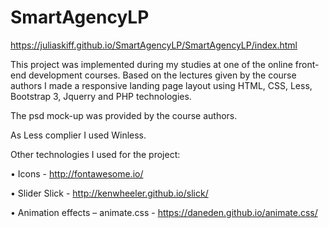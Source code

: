 # SmartAgencyLP
https://juliaskiff.github.io/SmartAgencyLP/SmartAgencyLP/index.html

This project was implemented during my studies at one of the online front-end development courses. 
Based on the lectures given by the course authors I made a responsive landing page layout using HTML, CSS, Less, Bootstrap 3, Jquerry and PHP technologies.

The psd mock-up was provided by the course authors.

As Less complier I used Winless.

Other technologies I used for the project:

  •	Icons - http://fontawesome.io/ 

  •	Slider Slick -  http://kenwheeler.github.io/slick/ 

  •	Animation effects – animate.css - https://daneden.github.io/animate.css/ 

